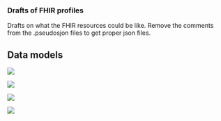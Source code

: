 ### Drafts of FHIR profiles

Drafts on what the FHIR resources could be like. Remove the comments from the .pseudosjon files to get proper json files.

## Data models

![](http://www.plantuml.com/plantuml/proxy?src=https://raw.githubusercontent.com/omahoito/rfc/master/profiles/DRAFTS/datamodel.plantuml)

![](http://www.plantuml.com/plantuml/proxy?src=https://raw.githubusercontent.com/omahoito/rfc/master/profiles/DRAFTS/inheritances.plantuml)

![](http://www.plantuml.com/plantuml/proxy?src=https://raw.githubusercontent.com/omahoito/rfc/master/profiles/DRAFTS/Patient.plantuml)


![](http://www.plantuml.com/plantuml/proxy?src=https://raw.githubusercontent.com/omahoito/rfc/master/profiles/DRAFTS/Person.plantuml)


